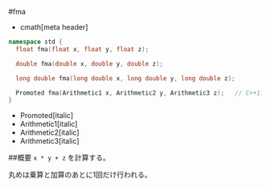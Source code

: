 #fma
* cmath[meta header]

```cpp
namespace std {
  float fma(float x, float y, float z);

  double fma(double x, double y, double z);

  long double fma(long double x, long double y, long double z);

  Promoted fma(Arithmetic1 x, Arithmetic2 y, Arithmetic3 z);   // C++11
}
```
* Promoted[italic]
* Arithmetic1[italic]
* Arithmetic2[italic]
* Arithmetic3[italic]

##概要
`x * y + z` を計算する。

丸めは乗算と加算のあとに1回だけ行われる。

